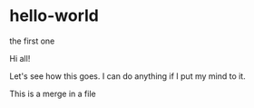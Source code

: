 # hello-world
the first one

Hi all! 

Let's see how this goes. I can do anything if I put my mind to it.

This is a merge in a file

